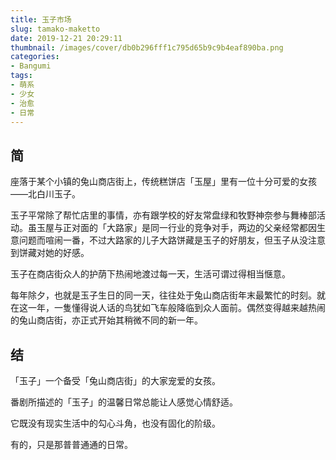 ```yaml
---
title: 玉子市场
slug: tamako-maketto
date: 2019-12-21 20:29:11
thumbnail: /images/cover/db0b296fff1c795d65b9c9b4eaf890ba.png
categories:
- Bangumi
tags:
- 萌系
- 少女
- 治愈
- 日常
---
```


## 简

座落于某个小镇的兔山商店街上，传统糕饼店「玉屋」里有一位十分可爱的女孩——北白川玉子。

玉子平常除了帮忙店里的事情，亦有跟学校的好友常盘绿和牧野神奈参与舞棒部活动。虽玉屋与正对面的「大路家」是同一行业的竞争对手，两边的父亲经常都因生意问题而喧闹一番，不过大路家的儿子大路饼藏是玉子的好朋友，但玉子从没注意到饼藏对她的好感。

玉子在商店街众人的护荫下热闹地渡过每一天，生活可谓过得相当惬意。

每年除夕，也就是玉子生日的同一天，往往处于兔山商店街年末最繁忙的时刻。就在这一年，一隻懂得说人话的鸟犹如飞车般降临到众人面前。偶然变得越来越热闹的兔山商店街，亦正式开始其稍微不同的新一年。

## 结

「玉子」一个备受「兔山商店街」的大家宠爱的女孩。

番剧所描述的「玉子」的温馨日常总能让人感觉心情舒适。

它既没有现实生活中的勾心斗角，也没有固化的阶级。

有的，只是那普普通通的日常。
